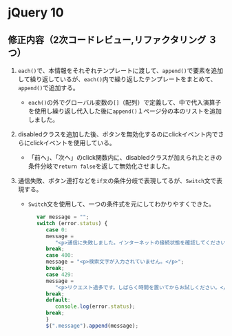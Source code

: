 # jQuery 10
## 修正内容（2次コードレビュー,リファクタリング ３つ）

1. `each()`で、本情報をそれぞれテンプレートに渡して、`append()`で要素を追加して繰り返しているが、`each()`内で繰り返したテンプレートをまとめて、`append()`で追加する。
   - `each()`の外でグローバル変数の`[]`（配列）で定義して、中で代入演算子を使用し繰り返し代入した後に`append()`１ページ分の本のリストを追加しました。

2. disabledクラスを追加した後、ボタンを無効化するのにclickイベント内でさらにclickイベントを使用している。
   - 「前へ」、「次へ」のclick関数内に、disabledクラスが加えられたときの条件分岐で`return false`を返して無効化させました。

3. 通信失敗、ボタン連打などを`if文`の条件分岐で表現してるが、`Switch`文で表現する。
   - `Switch`文を使用して、一つの条件式を元にしてわかりやすくできた。
   
   ```javascript
         var message = "";
         switch (error.status) {
            case 0:
            message =
               "<p>通信に失敗しました。インターネットの接続状態を確認してください。</p>";
            break;
            case 400:
            message = "<p>検索文字が入力されていません。</p>";
            break;
            case 429:
            message =
               "<p>リクエスト過多です。しばらく時間を置いてからお試しください。</p>";
            break;
            default:
               console.log(error.status);
            break;
            }
            $(".message").append(message);
   ```